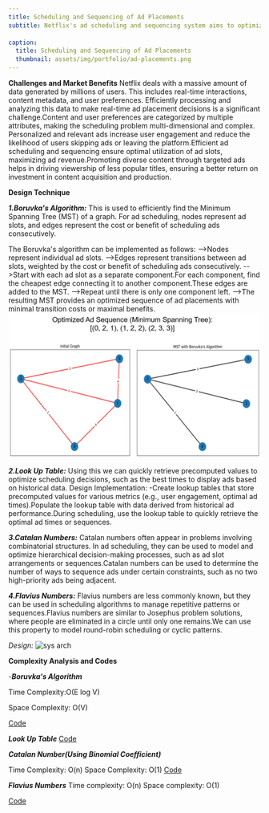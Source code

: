 ```yaml
---
title: Scheduling and Sequencing of Ad Placements
subtitle: Netflix's ad scheduling and sequencing system aims to optimize the placement of advertisements during streaming sessions to maximize user engagement and ad revenue. The system analyzes a variety of user data, such as viewing history, watch time, device type, and time of day, to tailor ad placements that are most likely to resonate with individual users. By delivering personalized and well-timed ads, Netflix ensures that ads are relevant and minimally intrusive.

caption:
  title: Scheduling and Sequencing of Ad Placements
  thumbnail: assets/img/portfolio/ad-placements.png
---
```

**Challenges and Market Benefits**
Netflix deals with a massive amount of data generated by millions of users. This includes real-time interactions, content metadata, and user preferences.
Efficiently processing and analyzing this data to make real-time ad placement decisions is a significant challenge.Content and user preferences are categorized by multiple attributes, making the scheduling problem multi-dimensional and complex.
Personalized and relevant ads increase user engagement and reduce the likelihood of users skipping ads or leaving the platform.Efficient ad scheduling and sequencing ensure optimal utilization of ad slots, maximizing ad revenue.Promoting diverse content through targeted ads helps in driving viewership of less popular titles, ensuring a better return on investment in content acquisition and production.

**Design Technique**

_**1.Boruvka's Algorithm:**_
This is used to efficiently find the Minimum Spanning Tree (MST) of a graph. For ad scheduling, nodes represent ad slots, and edges represent the cost or benefit of scheduling ads consecutively.

The Boruvka's algorithm can be implemented as follows:
-->Nodes represent individual ad slots.
-->Edges represent transitions between ad slots, weighted by the cost or benefit of scheduling ads consecutively.
-->Start with each ad slot as a separate component.For each component, find the cheapest edge connecting it to another component.These edges are added to the MST.
-->Repeat until there is only one component left.
-->The resulting MST provides an optimized sequence of ad placements with minimal transition costs or maximal benefits.
<img src="assets/img/inside/boruvka.png" alt="KD-Tree Design">

_**2.Look Up Table:**_
Using this we can quickly retrieve precomputed values to optimize scheduling decisions, such as the best times to display ads based on historical data.
Design Implementation:
-Create lookup tables that store precomputed values for various metrics (e.g., user engagement, optimal ad times).Populate the lookup table with data derived from historical ad performance.During scheduling, use the lookup table to quickly retrieve the optimal ad times or sequences.


_**3.Catalan Numbers:**_
Catalan numbers often appear in problems involving combinatorial structures. In ad scheduling, they can be used to model and optimize hierarchical decision-making processes, such as ad slot arrangements or sequences.Catalan numbers can be used to determine the number of ways to sequence ads under certain constraints, such as no two high-priority ads being adjacent.


_**4.Flavius Numbers:**_
Flavius numbers are less commonly known, but they can be used in scheduling algorithms to manage repetitive patterns or sequences.Flavius numbers are similar to Josephus problem solutions, where people are eliminated in a circle until only one remains.We can use this property to model round-robin scheduling or cyclic patterns.

_Design:_
<img alt="sys arch">

 
**Complexity Analysis and Codes**

-**_Boruvka's Algorithm_**

Time Complexity:O(E log V) 

Space Complexity: O(V)

[Code](https://github.com/PAI-SHREYA/DSA/blob/main/Trees/Boruvka's.cpp)

**_Look Up Table_**
[Code](https://github.com/jiyapalrecha35/Google.github.io/blob/main/codes/lookupTable.cpp)

**_Catalan Number(Using Binomial Coefficient)_**

Time Complexity: O(n)
Space Complexity: O(1)
[Code](https://github.com/PAI-SHREYA/DSA/blob/main/Catalan.cpp)

**_Flavius Numbers_**
Time complexity: O(n)
Space complexity: O(1)


[Code](https://github.com/PAI-SHREYA/DSA/blob/main/Flavius.cpp)


